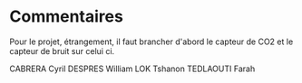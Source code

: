 # Commentaires


Pour le projet, étrangement, il faut brancher d'abord le capteur de CO2 et le capteur de bruit sur celui ci.


CABRERA Cyril
DESPRES William
LOK Tshanon
TEDLAOUTI Farah